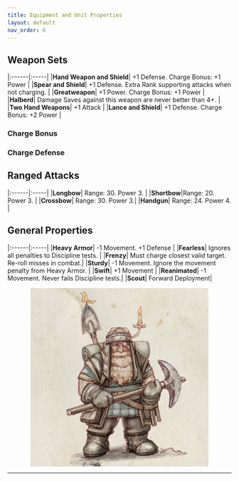 ```yaml
---
title: Equipment and Unit Properties
layout: default
nav_order: 6
---
```

<link rel="stylesheet" href="../style.css">

## Weapon Sets

|:------|:-----|
|**Hand Weapon and Shield**| +1 Defense. Charge Bonus: +1 Power |
|**Spear and Shield**| +1 Defense. Extra Rank supporting attacks when not charging. |
|**Greatweapon**| +1 Power. Charge Bonus: +1 Power |
|**Halberd**| Damage Saves against this weapon are never better than 4+. |
|**Two Hand Weapons**| +1 Attack |
|**Lance and Shield**| +1 Defense. Charge Bonus: +2 Power |

### Charge Bonus

### Charge Defense

## Ranged Attacks

|:------|:-----|
|**Longbow**| Range: 30. Power 3. |
|**Shortbow**|Range: 20. Power 3. |
|**Crossbow**| Range: 30. Power 3.|
|**Handgun**| Range: 24. Power 4.  |

## General Properties

|:------|:-----|
|**Heavy Armor**| -1 Movement. +1 Defense |
|**Fearless**| Ignores all penalties to Discipline tests. |
|**Frenzy**| Must charge closest valid target. Re-roll misses in combat.|
|**Sturdy**| -1 Movement. Ignore the movement penalty from Heavy Armor. |
|**Swift**| +1 Movement |
|**Reanimated**| -1 Movement. Never fails Discipline tests.|
|**Scout**| Forward Deployment|

<img style="display: block; margin: 0 auto;" src="../assets/images/miner.png" width="400">

----
